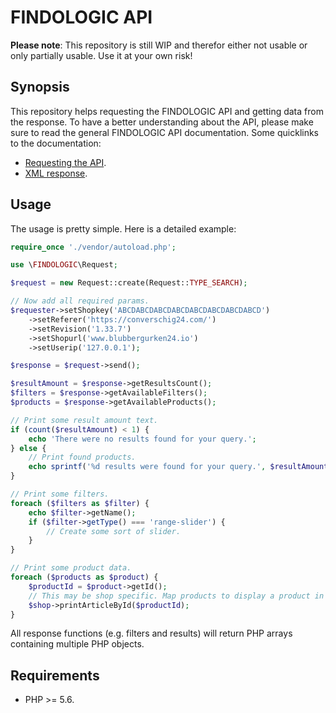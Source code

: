 # FINDOLOGIC API

**Please note**: This repository is still WIP and therefor either not usable or only partially usable. Use it at your own risk!

## Synopsis

This repository helps requesting the FINDOLOGIC API and getting data from the response.
To have a better understanding about the API, please make sure to read the general FINDOLOGIC API documentation. Some quicklinks to the documentation:

 * [Requesting the API](https://docs.findologic.com/doku.php?id=integration_documentation:request).
 * [XML response](https://docs.findologic.com/doku.php?id=integration_documentation:response_xml).
 
## Usage

The usage is pretty simple. Here is a detailed example:

```php
require_once './vendor/autoload.php';

use \FINDOLOGIC\Request;

$request = new Request::create(Request::TYPE_SEARCH);

// Now add all required params.
$requester->setShopkey('ABCDABCDABCDABCDABCDABCDABCDABCD')
    ->setReferer('https://converschig24.com/')
    ->setRevision('1.33.7')
    ->setShopurl('www.blubbergurken24.io')
    ->setUserip('127.0.0.1');

$response = $request->send();

$resultAmount = $response->getResultsCount();
$filters = $response->getAvailableFilters();
$products = $response->getAvailableProducts();

// Print some result amount text.
if (count($resultAmount) < 1) {
    echo 'There were no results found for your query.';
} else {
    // Print found products.
    echo sprintf('%d results were found for your query.', $resultAmount);
}

// Print some filters.
foreach ($filters as $filter) {
    echo $filter->getName();
    if ($filter->getType() === 'range-slider') {
        // Create some sort of slider.
    }
}

// Print some product data.
foreach ($products as $product) {
    $productId = $product->getId();
    // This may be shop specific. Map products to display a product in the shop.
    $shop->printArticleById($productId);
}
```

All response functions (e.g. filters and results) will return PHP arrays containing multiple PHP objects.

## Requirements

 * PHP >= 5.6.